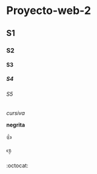 # Proyecto-web-2
## S1
### S2 
#### S3
##### S4
###### S5

*cursiva* 

**negrita**

:+1:


:-1:

:octocat:
